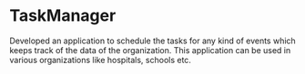 # TaskManager
Developed an application to schedule the tasks for any kind of events which keeps track of the data of the organization. This application can be used in various organizations like hospitals, schools  etc.
